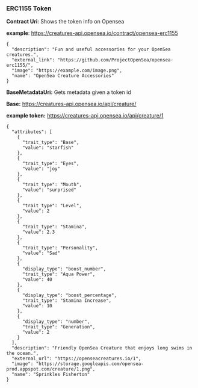 ### ERC1155 Token

**Contract Uri**: Shows the token info on Opensea

**example**: https://creatures-api.opensea.io/contract/opensea-erc1155


```
{
  "description": "Fun and useful accessories for your OpenSea creatures.", 
  "external_link": "https://github.com/ProjectOpenSea/opensea-erc1155/", 
  "image": "https://example.com/image.png", 
  "name": "OpenSea Creature Accessories"
}
```

**BaseMetadataUri:** Gets metadata given a token id

**Base:** https://creatures-api.opensea.io/api/creature/

**example token:** https://creatures-api.opensea.io/api/creature/1

```
{
  "attributes": [
    {
      "trait_type": "Base", 
      "value": "starfish"
    }, 
    {
      "trait_type": "Eyes", 
      "value": "joy"
    }, 
    {
      "trait_type": "Mouth", 
      "value": "surprised"
    }, 
    {
      "trait_type": "Level", 
      "value": 2
    }, 
    {
      "trait_type": "Stamina", 
      "value": 2.3
    }, 
    {
      "trait_type": "Personality", 
      "value": "Sad"
    }, 
    {
      "display_type": "boost_number", 
      "trait_type": "Aqua Power", 
      "value": 40
    }, 
    {
      "display_type": "boost_percentage", 
      "trait_type": "Stamina Increase", 
      "value": 10
    }, 
    {
      "display_type": "number", 
      "trait_type": "Generation", 
      "value": 2
    }
  ], 
  "description": "Friendly OpenSea Creature that enjoys long swims in the ocean.", 
  "external_url": "https://openseacreatures.io/1", 
  "image": "https://storage.googleapis.com/opensea-prod.appspot.com/creature/1.png", 
  "name": "Sprinkles Fisherton"
}
```
